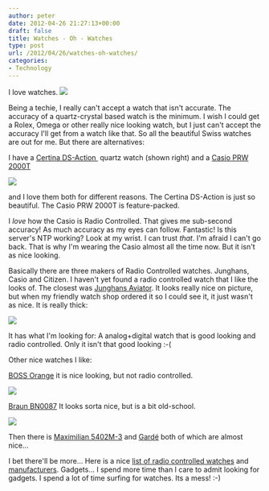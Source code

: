 ```yaml
---
author: peter
date: 2012-04-26 21:27:13+00:00
draft: false
title: Watches - Oh - Watches
type: post
url: /2012/04/26/watches-oh-watches/
categories:
- Technology
---
```


I love watches. [![](http://www.morch.com/wp-content/uploads/2012/04/certina1.png)
](http://www.morch.com/wp-content/uploads/2012/04/certina1.png)

Being a techie, I really can't accept a watch that isn't accurate. The accuracy of a quartz-crystal based watch is the minimum. I wish I could get a Rolex, Omega or other really nice looking watch, but I just can't accept the accuracy I'll get from a watch like that. So all the beautiful Swiss watches are out for me. But there are alternatives:

<!-- more -->

I have a [Certina DS-Action ](http://www.certina.com/Collection/Gent-Quartz-Collection/DS-Action.aspx?m=1) quartz watch (shown right) and a [Casio PRW 2000T](https://www.google.com/search?hl=en&safe=off&client=ubuntu&hs=FsW&channel=fs&q=prw+2000t&bav=on.2,or.r_gc.r_pw.r_cp.r_qf.,cf.osb&biw=1421&bih=867&um=1&ie=UTF-8&tbm=isch&source=og&sa=N&tab=wi&ei=KbaZT7PzG8n64QTouunEBg)

[![](http://www.morch.com/wp-content/uploads/2012/04/Casio-PRW-2000T1.png)
](http://www.morch.com/wp-content/uploads/2012/04/Casio-PRW-2000T1.png)

and I love them both for different reasons. The Certina DS-Action is just so beautiful. The Casio PRW 2000T is feature-packed.

I _love_ how the Casio is Radio Controlled. That gives me sub-second accuracy! As much accuracy as my eyes can follow. Fantastic! Is this server's NTP working? Look at my wrist. I can trust _that_. I'm afraid I can't go back. That is why I'm wearing the Casio almost all the time now. But it isn't as nice looking.

Basically there are three makers of Radio Controlled watches. Junghans, Casio and Citizen. I haven't yet found a radio controlled watch that I like the looks of. The closest was [Junghans Aviator](http://www.junghansradiocontrolledwatches.co.uk/product/72/?PHPSESSID=6c721bcc17bf6045d3f398c26472ef45). It looks really nice on picture, but when my friendly watch shop ordered it so I could see it, it just wasn't as nice. It is really thick:

[![](http://www.morch.com/wp-content/uploads/2012/04/JUNGHANS-Aviator-Chronograph-056-4700.jpg)
](http://www.morch.com/wp-content/uploads/2012/04/JUNGHANS-Aviator-Chronograph-056-4700.jpg)

It has what I'm looking for: A analog+digital watch that is good looking and radio controlled. Only it isn't that good looking :-(

Other nice watches I like:

[BOSS Orange](http://www.bosswatches.co.uk/p-314-boss-orange-watch-1512678.aspx) it is nice looking, but not radio controlled.

[![](http://www.morch.com/wp-content/uploads/2012/04/boss-orange.jpg)
](http://www.morch.com/wp-content/uploads/2012/04/boss-orange.jpg)

[Braun BN0087](http://www.braun-clocks.com/watch/BN0087) It looks sorta nice, but is a bit old-school.

[![](http://www.morch.com/wp-content/uploads/2012/04/Braun-BN0087.png)
](http://www.morch.com/wp-content/uploads/2012/04/Braun-BN0087.png)

Then there is [Maximilian 5402M-3](http://www.amazon.com/Maximilian-Controlled-Digital-Chronograph-5402M-3/dp/B0046K6G7G/ref=sr_1_6?s=watches&ie=UTF8&qid=1335476595&sr=1-6) and [Gardé](http://de3.netpure.de/cgi-bin/baseportal.pl?htx=/ruhla/uhr02_detail&katalognr==200003) both of which are almost nice...

I bet there'll be more... Here is a nice [list of radio controlled watches](http://www.atomic-clock.org.uk/watches/radio-controlled-watches.php) and [manufacturers](http://forums.watchuseek.com/f2/only-casio-citizen-makes-radio-controlled-watches-596958.html#post4366144). Gadgets... I spend more time than I care to admit looking for gadgets. I spend a lot of time surfing for watches. Its a mess! :-)
